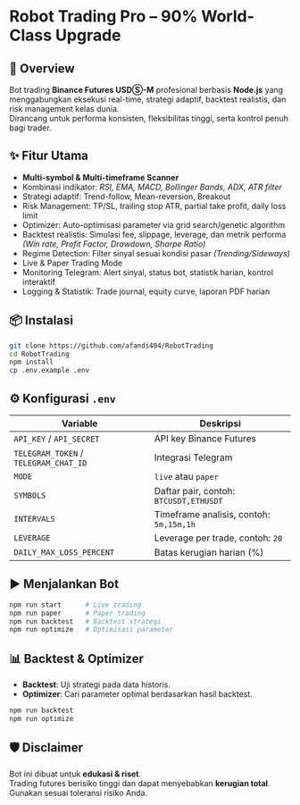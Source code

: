 # Robot Trading Pro – 90% World-Class Upgrade

## 🚀 Overview
Bot trading **Binance Futures USDⓈ-M** profesional berbasis **Node.js** yang menggabungkan eksekusi real-time, strategi adaptif, backtest realistis, dan risk management kelas dunia.  
Dirancang untuk performa konsisten, fleksibilitas tinggi, serta kontrol penuh bagi trader.

## ✨ Fitur Utama
- **Multi-symbol & Multi-timeframe Scanner**
- Kombinasi indikator: *RSI, EMA, MACD, Bollinger Bands, ADX, ATR filter*
- Strategi adaptif: Trend-follow, Mean-reversion, Breakout
- Risk Management: TP/SL, trailing stop ATR, partial take profit, daily loss limit
- Optimizer: Auto-optimisasi parameter via grid search/genetic algorithm
- Backtest realistis: Simulasi fee, slippage, leverage, dan metrik performa *(Win rate, Profit Factor, Drawdown, Sharpe Ratio)*
- Regime Detection: Filter sinyal sesuai kondisi pasar *(Trending/Sideways)*
- Live & Paper Trading Mode
- Monitoring Telegram: Alert sinyal, status bot, statistik harian, kontrol interaktif
- Logging & Statistik: Trade journal, equity curve, laporan PDF harian

## 📦 Instalasi
```bash
git clone https://github.com/afandi404/RobotTrading
cd RobotTrading
npm install
cp .env.example .env
```

## ⚙️ Konfigurasi `.env`
| Variable | Deskripsi |
|----------|-----------|
| `API_KEY` / `API_SECRET` | API key Binance Futures |
| `TELEGRAM_TOKEN` / `TELEGRAM_CHAT_ID` | Integrasi Telegram |
| `MODE` | `live` atau `paper` |
| `SYMBOLS` | Daftar pair, contoh: `BTCUSDT,ETHUSDT` |
| `INTERVALS` | Timeframe analisis, contoh: `5m,15m,1h` |
| `LEVERAGE` | Leverage per trade, contoh: `20` |
| `DAILY_MAX_LOSS_PERCENT` | Batas kerugian harian (%) |

## ▶️ Menjalankan Bot
```bash
npm run start      # Live trading
npm run paper      # Paper trading
npm run backtest   # Backtest strategi
npm run optimize   # Optimisasi parameter
```

## 📊 Backtest & Optimizer
- **Backtest**: Uji strategi pada data historis.
- **Optimizer**: Cari parameter optimal berdasarkan hasil backtest.
```bash
npm run backtest
npm run optimize
```

## 🛡 Disclaimer
Bot ini dibuat untuk **edukasi & riset**.  
Trading futures berisiko tinggi dan dapat menyebabkan **kerugian total**.  
Gunakan sesuai toleransi risiko Anda.
